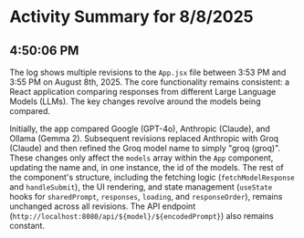 # Activity Summary for 8/8/2025

## 4:50:06 PM
The log shows multiple revisions to the `App.jsx` file between 3:53 PM and 3:55 PM on August 8th, 2025.  The core functionality remains consistent: a React application comparing responses from different Large Language Models (LLMs).  The key changes revolve around the models being compared.

Initially, the app compared Google (GPT-4o), Anthropic (Claude), and Ollama (Gemma 2).  Subsequent revisions replaced Anthropic with Groq (Claude) and then refined the Groq model name to simply "groq (groq)".  These changes only affect the `models` array within the `App` component, updating the name and, in one instance, the id of the models.  The rest of the component's structure, including the fetching logic (`fetchModelResponse` and `handleSubmit`), the UI rendering, and state management (`useState` hooks for `sharedPrompt`, `responses`, `loading`, and `responseOrder`), remains unchanged across all revisions.  The API endpoint (`http://localhost:8080/api/${model}/${encodedPrompt}`) also remains constant.
